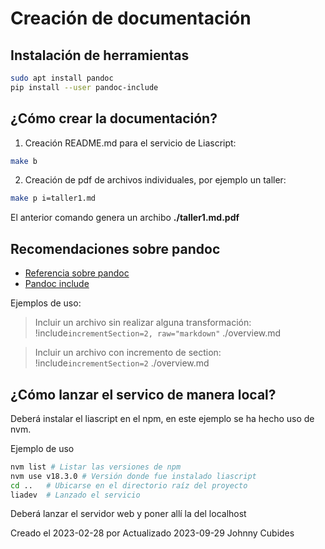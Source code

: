 # Creación de documentación

## Instalación de herramientas

```bash
sudo apt install pandoc
pip install --user pandoc-include
```

## ¿Cómo crear la documentación?

1. Creación README.md para el servicio de Liascript:

```bash
make b
```

2. Creación de pdf de archivos individuales, por ejemplo un taller:

```bash
make p i=taller1.md
```

El anterior comando genera un archibo **./taller1.md.pdf** 

## Recomendaciones sobre pandoc

* [Referencia sobre pandoc](https://pandoc.org/MANUAL.html#extensions)
* [Pandoc include](https://github.com/DCsunset/pandoc-include)

Ejemplos de uso:

> Incluir un archivo sin realizar alguna transformación:
> !include`incrementSection=2, raw="markdown"` ./overview.md

> Incluir un archivo con incremento de section:
> !include`incrementSection=2` ./overview.md

## ¿Cómo lanzar el servico de manera local?

Deberá instalar el liascript en el npm, en este ejemplo
se ha hecho uso de nvm.

Ejemplo de uso

```bash
nvm list # Listar las versiones de npm
nvm use v18.3.0 # Versión donde fue instalado liascript
cd ..   # Ubicarse en el directorio raíz del proyecto
liadev  # Lanzado el servicio
```
Deberá lanzar el servidor web y poner allí la del localhost

Creado el 2023-02-28 por
Actualizado 2023-09-29
Johnny Cubides


